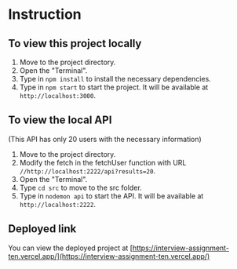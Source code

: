 # Instruction

## To view this project locally
1. Move to the project directory.
2. Open the "Terminal".
3. Type in `npm install` to install the necessary dependencies.
4. Type in `npm start` to start the project. It will be available at `http://localhost:3000`.
   
## To view the local API
(This API has only 20 users with the necessary information)
1. Move to the project directory.
2. Modify the fetch in the fetchUser function with URL `//http://localhost:2222/api?results=20`.
3. Open the "Terminal".
4. Type `cd src` to move to the src folder.
5. Type in `nodemon api` to start the API. It will be available at `http://localhost:2222`.

## Deployed link
You can view the deployed project at [https://interview-assignment-ten.vercel.app/](https://interview-assignment-ten.vercel.app/)
